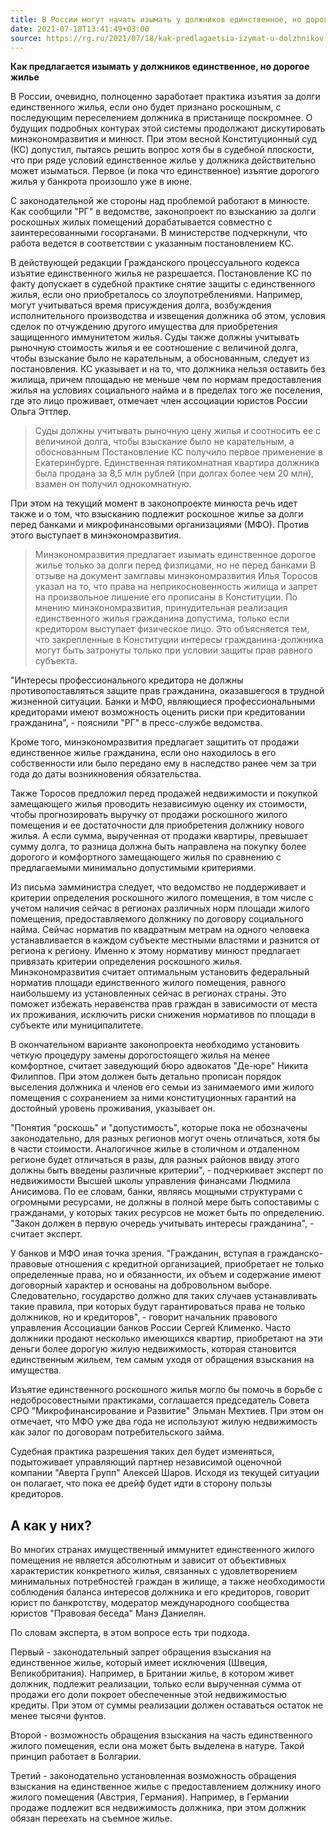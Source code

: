 ```yaml
---
title: В России могут начать изымать у должников единственное, но дорогое жилье
date: 2021-07-18T13:41:49+03:00
source: https://rg.ru/2021/07/18/kak-predlagaetsia-izymat-u-dolzhnikov-edinstvennoe-no-dorogoe-zhile.html
---
```


**Как предлагается изымать у должников единственное, но дорогое жилье**

В России, очевидно, полноценно заработает практика изъятия за долги единственного жилья, если оно будет признано роскошным, с последующим переселением должника в пристанище поскромнее. О будущих подробных контурах этой системы продолжают дискутировать минэкономразвития и минюст. При этом весной Конституционный суд (КС) допустил, пытаясь решить вопрос хотя бы в судебной плоскости, что при ряде условий единственное жилье у должника действительно может изыматься. Первое (и пока что единственное) изъятие дорогого жилья у банкрота произошло уже в июне.

С законодательной же стороны над проблемой работают в минюсте. Как сообщили "РГ" в ведомстве, законопроект по взысканию за долги роскошных жилых помещений дорабатывается совместно с заинтересованными госорганами. В министерстве подчеркнули, что работа ведется в соответствии с указанным постановлением КС.

В действующей редакции Гражданского процессуального кодекса изъятие единственного жилья не разрешается. Постановление КС по факту допускает в судебной практике снятие защиты с единственного жилья, если оно приобреталось со злоупотреблениями. Например, могут учитываться время присуждения долга, возбуждения исполнительного производства и извещения должника об этом, условия сделок по отчуждению другого имущества для приобретения защищенного иммунитетом жилья. Суды также должны учитывать рыночную стоимость жилья и ее соотношение с величиной долга, чтобы взыскание было не карательным, а обоснованным, следует из постановления. КС указывает и на то, что должника нельзя оставить без жилища, причем площадью не меньше чем по нормам предоставления жилья на условиях социального найма и в пределах того же поселения, где это лицо проживает, отмечает член ассоциации юристов России Ольга Эттлер.

> Суды должны учитывать рыночную цену жилья и соотносить ее с величиной долга, чтобы взыскание было не карательным, а обоснованным
Постановление КС получило первое применение в Екатеринбурге. Единственная пятикомнатная квартира должника была продана за 8,5 млн рублей (при долгах более чем 20 млн), взамен он получил однокомнатную.

При этом на текущий момент в законопроекте минюста речь идет также и о том, что взысканию подлежит роскошное жилье за долги перед банками и микрофинансовыми организациями (МФО). Против этого выступает в минэкономразвития.

> Минэкономразвития предлагает изымать единственное дорогое жилье только за долги перед физлицами, но не перед банками
В отзыве на документ замглавы минэкономразвития Илья Торосов указал на то, что права на неприкосновенность жилища и запрет на произвольное лишение его прописаны в Конституции. По мнению минэкономразвития, принудительная реализация единственного жилья гражданина допустима, только если кредитором выступает физическое лицо. Это объясняется тем, что закрепленные в Конституции интересы гражданина-должника могут быть затронуты только при условии защиты прав равного субъекта.

"Интересы профессионального кредитора не должны противопоставляться защите прав гражданина, оказавшегося в трудной жизненной ситуации. Банки и МФО, являющиеся профессиональными кредиторами имеют возможность оценить риски при кредитовании гражданина", - пояснили "РГ" в пресс-службе ведомства.

Кроме того, минэкономразвития предлагает защитить от продажи единственное жилье гражданина, если оно находилось в его собственности или было передано ему в наследство ранее чем за три года до даты возникновения обязательства.

Также Торосов предложил перед продажей недвижимости и покупкой замещающего жилья проводить независимую оценку их стоимости, чтобы прогнозировать выручку от продажи роскошного жилого помещения и ее достаточности для приобретения должнику нового жилья. А если сумма, вырученная от продажи квартиры, превышает сумму долга, то разница должна быть направлена на покупку более дорогого и комфортного замещающего жилья по сравнению с предлагаемыми минимально допустимыми критериями.


Из письма замминистра следует, что ведомство не поддерживает и критерии определения роскошного жилого помещения, в том числе с учетом наличия сейчас в регионах различных норм площади жилого помещения, предоставляемого должнику по договору социального найма. Сейчас норматив по квадратным метрам на одного человека устанавливается в каждом субъекте местными властями и разнится от региона к региону. Именно к этому нормативу минюст предлагает привязать критерии определения роскошного жилья. Минэкономразвития считает оптимальным установить федеральный норматив площади единственного жилого помещения, равного наибольшему из установленных сейчас в регионах страны. Это поможет избежать неравенства прав граждан в зависимости от места их проживания, исключить риски снижения нормативов по площади в субъекте или муниципалитете.

В окончательном варианте законопроекта необходимо установить четкую процедуру замены дорогостоящего жилья на менее комфортное, считает заведующий бюро адвокатов "Де-юре" Никита Филиппов. При этом должен быть детально прописан порядок выселения должника и членов его семьи из занимаемого ими жилого помещения с сохранением за ними конституционных гарантий на достойный уровень проживания, указывает он.

"Понятия "роскошь" и "допустимость", которые пока не обозначены законодательно, для разных регионов могут очень отличаться, хотя бы в части стоимости. Аналогичное жилье в столичном и отдаленном регионе будет отличаться в разы, для разных районов ввиду этого должны быть введены различные критерии", - подчеркивает эксперт по недвижимости Высшей школы управления финансами Людмила Анисимова. По ее словам, банки, являясь мощными структурами с огромными ресурсами, не должны в полной мере быть сопоставимы с гражданами, у которых таких ресурсов не может быть по определению. "Закон должен в первую очередь учитывать интересы гражданина", - считает эксперт.

У банков и МФО иная точка зрения. "Гражданин, вступая в гражданско-правовые отношения с кредитной организацией, приобретает не только определенные права, но и обязанности, их объем и содержание имеют договорный характер и основаны на добровольном выборе. Следовательно, государство должно для таких случаев устанавливать такие правила, при которых будут гарантироваться права не только должников, но и кредиторов", - говорит начальник правового управления Ассоциации банков России Сергей Клименко. Часто должники продают несколько имеющихся квартир, приобретают на эти деньги более дорогую жилую недвижимость, которая становится единственным жильем, тем самым уходя от обращения взыскания на имущества.

Изъятие единственного роскошного жилья могло бы помочь в борьбе с недобросовестными практиками, соглашается председатель Совета СРО "Микрофинансирование и Развитие" Эльман Мехтиев. При этом он отмечает, что МФО уже два года не используют жилую недвижимость как залог по договорам потребительского займа.

Судебная практика разрешения таких дел будет изменяться, подытоживает управляющий партнер независимой оценочной компании "Аверта Групп" Алексей Шаров. Исходя из текущей ситуации он полагает, что пока ее дрейф будет идти в сторону пользы кредиторов.

## А как у них?

Во многих странах имущественный иммунитет единственного жилого помещения не является абсолютным и зависит от объективных характеристик конкретного жилья, связанных с удовлетворением минимальных потребностей граждан в жилище, а также необходимости соблюдения баланса интересов должника и его кредиторов, говорит юрист по банкротству, модератор международного сообщества юристов "Правовая беседа" Манэ Даниелян.

По словам эксперта, в этом вопросе есть три подхода.

Первый - законодательный запрет обращения взыскания на единственное жилье, который имеет исключения (Швеция, Великобритания). Например, в Британии жилье, в котором живет должник, подлежит реализации, только если вырученная сумма от продажи его доли покроет обеспеченные этой недвижимостью кредиты. При этом от суммы реализации должен оставаться остаток не менее тысячи фунтов.

Второй - возможность обращения взыскания на часть единственного жилого помещения, если она может быть выделена в натуре. Такой принцип работает в Болгарии.

Третий - законодательно установленная возможность обращения взыскания на единственное жилье с предоставлением должнику иного жилого помещения (Австрия, Германия). Например, в Германии продаже подлежит вся недвижимость должника, при этом должник обязан переехать на съемное жилье.